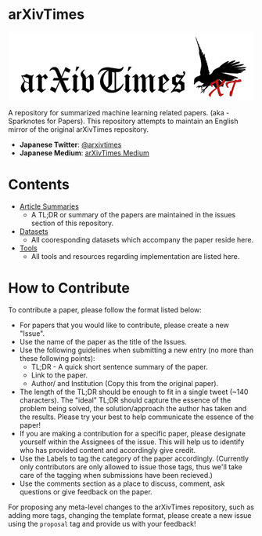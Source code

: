 # arXivTimes

![arXivTimesLogo.PNG](./arXivTimesLogo.PNG)

A repository for summarized machine learning related papers. (aka - Sparknotes for Papers). This repository attempts to maintain an English mirror of the original arXivTimes repository.

* **Japanese Twitter**: [@arxivtimes](https://twitter.com/arxivtimes)
* **Japanese Medium**: [arXivTimes Medium](https://medium.com/@arxivtimes)

# Contents

* [Article Summaries](https://github.com/arXivTimes/arXivTimes/issues)
  * A TL;DR or summary of the papers are maintained in the issues section of this repository.
* [Datasets](https://github.com/arXivTimes/arXivTimes/tree/master/datasets)
  * All cooresponding datasets which accompany the paper reside here.
* [Tools](https://github.com/arXivTimes/arXivTimes/tree/master/tools)
  * All tools and resources regarding implementation are listed here.

# How to Contribute

To contribute a paper, please follow the format listed below:

* For papers that you would like to contribute, please create a new "Issue".
* Use the name of the paper as the title of the Issues.
* Use the following guidelines when submitting a new entry (no more than these following points):
  * TL;DR - A quick short sentence summary of the paper.
  * Link to the paper.
  * Author/ and Institution (Copy this from the original paper).
* The length of the TL;DR should be enough to fit in a single tweet (~140 characters). The "ideal" TL;DR should capture the essence of the problem being solved, the solution/approach the author has taken and the results. Please try your best to help communicate the essence of the paper!
* If you are making a contribution for a specific paper, please designate yourself within the Assignees of the issue. This will help us to identify who has provided content and accordingly give credit.
* Use the Labels to tag the category of the paper accordingly. (Currently only contributors are only allowed to issue those tags, thus we'll take care of the tagging when submissions have been recieved.)
* Use the comments section as a place to discuss, comment, ask questions or give feedback on the paper.

For proposing any meta-level changes to the arXivTimes repository, such as adding more tags, changing the template format, please create a new issue using the `proposal` tag and provide us with your feedback!
